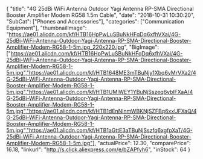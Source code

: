 {
	"title": "4G 25dBi WiFi Antenna Outdoor Yagi Antenna RP-SMA Directional Booster Amplifier Modem RG58 1.5m Cable",
	"date": "2018-10-31 10:30:20",
	"SubCat": ["Phones and Accessories"],
	"categories": ["Communication Equipment"],
	"thumbnailImage": "https://ae01.alicdn.com/kf/HTB16HpPwLuSBuNkHFqDq6xfhVXai/4G-25dBi-WiFi-Antenna-Outdoor-Yagi-Antenna-RP-SMA-Directional-Booster-Amplifier-Modem-RG58-1-5m.jpg_220x220.jpg",
	"BigImage": ["https://ae01.alicdn.com/kf/HTB16HpPwLuSBuNkHFqDq6xfhVXai/4G-25dBi-WiFi-Antenna-Outdoor-Yagi-Antenna-RP-SMA-Directional-Booster-Amplifier-Modem-RG58-1-5m.jpg","https://ae01.alicdn.com/kf/HTB1648ME3mTBuNjy1Xbq6yMrVXa2/4G-25dBi-WiFi-Antenna-Outdoor-Yagi-Antenna-RP-SMA-Directional-Booster-Amplifier-Modem-RG58-1-5m.jpg","https://ae01.alicdn.com/kf/HTB1UMiWEY1YBuNjSszeq6yblFXaA/4G-25dBi-WiFi-Antenna-Outdoor-Yagi-Antenna-RP-SMA-Directional-Booster-Amplifier-Modem-RG58-1-5m.jpg","https://ae01.alicdn.com/kf/HTB1dEnNlnmWBKNjSZFBq6xxUFXaQ/4G-25dBi-WiFi-Antenna-Outdoor-Yagi-Antenna-RP-SMA-Directional-Booster-Amplifier-Modem-RG58-1-5m.jpg","https://ae01.alicdn.com/kf/HTB1aGttE3aTBuNjSszfq6xgfpXaT/4G-25dBi-WiFi-Antenna-Outdoor-Yagi-Antenna-RP-SMA-Directional-Booster-Amplifier-Modem-RG58-1-5m.jpg"],
	"actualPrice": 12.30,
	"comparePrice": 16.18,
	"linkurl": "http://s.click.aliexpress.com/e/bZAPfyh6",
	"inStock": 64
}
